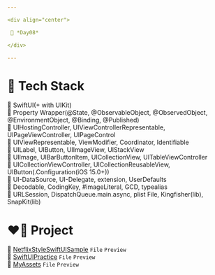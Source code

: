 ```yaml
---

<div align="center">

 💚 *Day08*

</div>

---
```


# 🤖 Tech Stack
🍏 SwiftUI(+ with UIKit)  
🍏 Property Wrapper(@State, @ObservableObject, @ObservedObject, @EnvironmentObject, @Binding, @Published)  
🍏 UIHostingController, UIViewControllerRepresentable, UIPageViewController, UIPageControl  
🍏 UIViewRepresentable, ViewModifier, Coordinator, Identifiable  
🍎 UILabel, UIButton, UIImageView, UIStackView  
🍎 UIImage, UIBarButtonItem, UICollectionView, UITableViewController  
🍎 UICollectionViewController, UICollectionReusableView, UIButton(.Configuration(iOS 15.0+))  
🍎 UI-DataSource, UI-Delegate, extension, UserDefaults  
🍎 Decodable, CodingKey, #imageLiteral, GCD, typealias  
🍎 URLSession, DispatchQueue.main.async, plist File, Kingfisher(lib), SnapKit(lib)  

# ❤️‍🔥 Project
📂 [NetflixStyleSwiftUISample](https://github.com/DCherish/iOS_N_Swift/tree/main/Day08/NetflixStyleSwiftUISample) `File` `Preview`  
📁 [SwiftUIPractice](https://github.com/DCherish/iOS_N_Swift/tree/main/Day08/SwiftUIPractice) `File` `Preview`  
📁 [MyAssets](https://github.com/DCherish/iOS_N_Swift/tree/main/Day08/MyAssets) `File` `Preview`  
